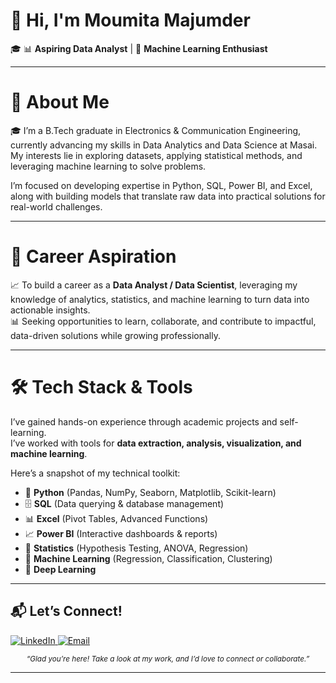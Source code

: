 # 👋 Hi, I'm Moumita Majumder 

🎓 📊 **Aspiring Data Analyst** | 🤖 **Machine Learning Enthusiast**  

---

# 🧠 About Me 

🎓 I’m a B.Tech graduate in Electronics & Communication Engineering, currently advancing my skills in Data Analytics and Data Science at Masai. My interests lie in exploring datasets, applying statistical methods, and leveraging machine learning to solve problems.

I’m focused on developing expertise in Python, SQL, Power BI, and Excel, along with building models that translate raw data into practical solutions for real-world challenges.

---

# 🎯 Career Aspiration  

📈 To build a career as a **Data Analyst / Data Scientist**, leveraging my knowledge of analytics, statistics, and machine learning to turn data into actionable insights.  
📊 Seeking opportunities to learn, collaborate, and contribute to impactful, data-driven solutions while growing professionally.  

---

# 🛠️ Tech Stack & Tools  

I’ve gained hands-on experience through academic projects and self-learning.  
I’ve worked with tools for **data extraction, analysis, visualization, and machine learning**.  

Here’s a snapshot of my technical toolkit:  

- 🐍 **Python** (Pandas, NumPy, Seaborn, Matplotlib, Scikit-learn)  
- 🗄️ **SQL** (Data querying & database management)  
- 📊 **Excel** (Pivot Tables, Advanced Functions)  
- 📈 **Power BI** (Interactive dashboards & reports)  
- 📐 **Statistics** (Hypothesis Testing, ANOVA, Regression)  
- 🤖 **Machine Learning** (Regression, Classification, Clustering)  
- 🧠 **Deep Learning**  

---

## 📬 Let’s Connect!  

<p align="left">
  <a href="https://www.linkedin.com/in/moumita-majumder-143033202" target="_blank">
    <img src="https://img.shields.io/badge/LinkedIn-blue?style=for-the-badge&logo=linkedin&logoColor=white" alt="LinkedIn" />
  </a>
  <a href="mailto:majundermoumita.ece@gmail.com">
    <img src="https://img.shields.io/badge/Email-red?style=for-the-badge&logo=gmail&logoColor=white" alt="Email" />
  </a>
</p>



<p align="center"><sub><i>“Glad you’re here! Take a look at my work, and I’d love to connect or collaborate.”</i></sub></p>

---



